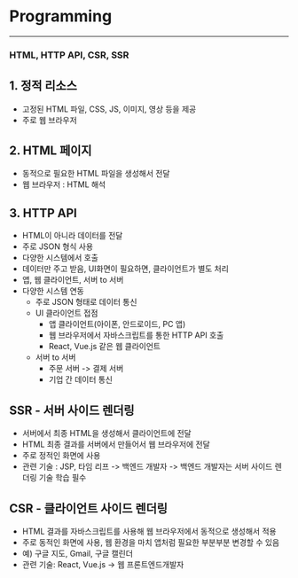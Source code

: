 # Programming

---
### HTML, HTTP API, CSR, SSR

## 1. 정적 리소스
* 고정된 HTML 파일, CSS, JS, 이미지, 영상 등을 제공
* 주로 웹 브라우저

## 2. HTML 페이지
* 동적으로 필요한 HTML 파일을 생성해서 전달
* 웹 브라우저 : HTML 해석

## 3. HTTP API
* HTML이 아니라 데이터를 전달
* 주로 JSON 형식 사용
* 다양한 시스템에서 호출
* 데이터만 주고 받음, UI화면이 필요하면, 클라이언트가 별도 처리
* 앱, 웹 클라이언트, 서버 to 서버
* 다양한 시스템 연동
  * 주로 JSON 형태로 데이터 통신
  * UI 클라이언트 접점
    * 앱 클라이언트(아이폰, 안드로이드, PC 앱)
    * 웹 브라우저에서 자바스크립트를 통한 HTTP API 호출
    * React, Vue.js 같은 웹 클라이언트
  * 서버 to 서버
    * 주문 서버 -> 결제 서버
    * 기업 간 데이터 통신

## SSR - 서버 사이드 렌더링
* 서버에서 최종 HTML을 생성해서 클라이언트에 전달
* HTML 최종 결과를 서버에서 만들어서 웹 브라우저에 전달
* 주로 정적인 화면에 사용
* 관련 기술 : JSP, 타임 리프 -> 백엔드 개발자
  -> 백엔드 개발자는 서버 사이드 렌더링 기술 학습 필수

## CSR - 클라이언트 사이드 렌더링
* HTML 결과를 자바스크립트를 사용해 웹 브라우저에서 동적으로 생성해서 적용
* 주로 동적인 화면에 사용, 웹 환경을 마치 앱처럼 필요한 부분부분 변경할 수 있음
* 예) 구글 지도, Gmail, 구글 캘린더
* 관련 기술: React, Vue.js -> 웹 프론트엔드개발자

